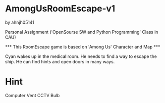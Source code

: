 # AmongUsRoomEscape-v1
by ahnjh05141

Personal Assignment ('OpenSourse SW and Python Programming' Class in CAU)

*** This RoomEscape game is based on 'Among Us' Character and Map ***

Cyan wakes up in the medical room.
He needs to find a way to escape the ship.
He can find hints and open doors in many ways.

# Hint
Computer
Vent
CCTV
Bulb
